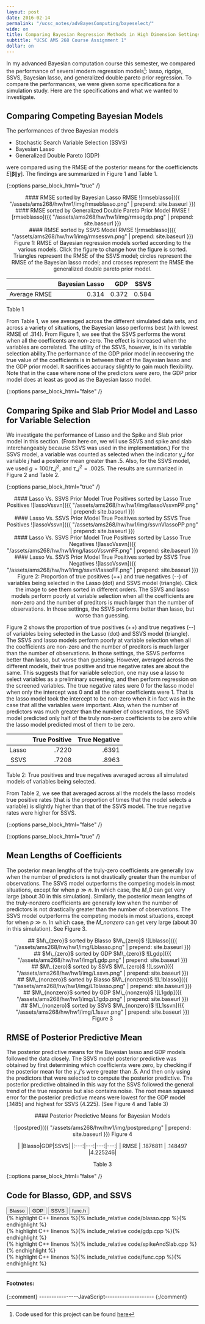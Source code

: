 ```yaml
---
layout: post
date: 2016-02-14
permalink: "/ucsc_notes/advBayesComputing/bayeselect/"
wide: on
title: Comparing Bayesian Regression Methods in High Dimension Settings
subtitle: "UCSC AMS 268 Course Assignment 1"
dollar: on
---
```


In my advanced Bayesian computation course this semester, we compared the performance of several modern regression models[^1]: lasso, rigdge, SSVS, Bayesian lasso, and generalized double pareto prior regression. To compare the performances, we were given some specifications for a simulation study. Here are the specifications and what we wanted to investigate. 

<center>
<object data='{{ "/assets/ams268/hw/hw1/instructions/hw1.pdf" | prepend: site.baseurl }}' type="application/pdf" width="900px" height="1000px">
</object>
</center>

## Comparing Competing Bayesian Models

The performances of three Bayesian models

- Stochastic Search Variable Selection (SSVS)
- Bayesian Lasso
- Generalized Double Pareto (GDP)

were compared using the RMSE of the posterior means for the coefficiencts $E[\pmb\beta\|\mathbf y]$. The findings are summarized in Figure 1 and Table 1. 

{::options parse_block_html="true" /}
<div id="rmse-fig" style="text-align:center">
<div class="img-blasso">
#### RMSE sorted by Bayesian Lasso RMSE
![rmseblasso]({{ "/assets/ams268/hw/hw1/img/rmseblasso.png" | prepend: site.baseurl }})
</div>
<div class="img-gdp hide">
#### RMSE sorted by Generalized Double Pareto Prior Model RMSE
![rmseblasso]({{ "/assets/ams268/hw/hw1/img/rmsegdp.png" | prepend: site.baseurl }})
</div>
<div class="img-ssvn hide">
#### RMSE sorted by SSVS Model RMSE
![rmseblasso]({{ "/assets/ams268/hw/hw1/img/rmsessvn.png" | prepend: site.baseurl }})
</div>
<span class="caption text-muted"> 
  Figure 1: RMSE of Bayesian regression models sorted according to the various models. Click the figure to change how the figure is sorted. Triangles represent the RMSE of the SSVS model; circles represent the RMSE of the Bayesian lasso model; and crosses represent the RMSE the generalized double pareto prior model. 
</span>
</div>

<div id="rmse-tab">

|             |Bayesian Lasso|  GDP| SSVS|
|:-----------:|-------------:|----:|----:|
|Average RMSE |         0.314|0.372|0.584|

<span class="caption text-muted"> Table 1 </span>
</div>

From Table 1, we see averaged across the different simulated data sets, and across a variety of situations, the Bayesian lasso performs best (with lowest RMSE of .314). From Figure 1, we see that the SSVS performs the worst when all the coefficents are non-zero. The effect is increased when the variables are correlated. The utility of the SSVS, however, is in its variable selection ability.The performance of the GDP prior model in recovering the true value of the coefficients is in between that of the Bayesian lasso and the GDP prior model. It sacrifices accuracy slightly to gain much flexibility. Note that in the case where none of the predictors were zero, the GDP prior model does at least as good as the Bayesian lasso model.

{::options parse_block_html="false" /}


## Comparing Spike and Slab Prior Model and Lasso for Variable Selection

We investigate the performance of Lasso and the Spike and Slab prior model in this section. (From here on, we will use SSVS and spike and slab interchangeably because SSVS was used in the implementation.) For the SSVS model, a variable was counted as selected when the indicator $\gamma\_j$ for variable $j$ had a posterior mean greater than $.5$. Also, for the SSVS model, we used $g=100/\tau\_j^2$, and $\tau\_j^2=.0025$. The results are summarized in Figure 2 and Table 2.

{::options parse_block_html="true" /}
<div id="lvs" style="text-align: center">
<div class="img-lvsp">
#### Lasso Vs. SSVS Prior Model True Positives sorted by Lasso True Positives
![lassoVssvn]({{ "/assets/ams268/hw/hw1/img/lassoVssvnPP.png" | prepend: site.baseurl }})
</div>
<div class="img-svlp hide">
#### Lasso Vs. SSVS Prior Model True Positives sorted by SSVS True Positives
![lassoVssvn]({{ "/assets/ams268/hw/hw1/img/ssvnVlassoPP.png" | prepend: site.baseurl }})
</div>
<div class="img-lvsf hide">
#### Lasso Vs. SSVS Prior Model True Positives sorted by Lasso True Negatives
![lassoVssvn]({{ "/assets/ams268/hw/hw1/img/lassoVssvnFF.png" | prepend: site.baseurl }})
</div>
<div class="img-svlf hide">
#### Lasso Vs. SSVS Prior Model True Positives sorted by SSVS True Negatives
![lassoVssvn]({{ "/assets/ams268/hw/hw1/img/ssvnVlassoFF.png" | prepend: site.baseurl }})
</div>
<span class="caption text-muted"> 
  Figure 2: Proportion of true positives (++) and true negatives (--) of variables being selected in the Lasso (dot) and SSVS model (triangle). Click the image to see them sorted in different orders. The SSVS and lasso models perform poorly at variable selection when all the coefficients are non-zero and the number of preditors is much larger than the number of observations. In those settings, the SSVS performs better than lasso, but worse than guessing.
</span>
</div>

Figure 2 shows the proportion of true positives (++) and true negatives (--) of variables being selected in the Lasso (dot) and SSVS model (triangle). The SSVS and lasso models perform poorly at variable selection when all the coefficients are non-zero and the number of preditors is much larger than the number of observations. In those settings, the SSVS performs better than lasso, but worse than guessing. However, averaged across the different models, their true positive and true negative rates are about the same. This suggests that for variable selection, one may use a lasso to select variables as a preliminary screening, and then perform regression on the screened variables. The true negative rates were 0 for the lasso model when only the intercept was 0 and all the other coefficients were 1. That is the lasso model took the intercept to be non-zero when it in fact was in the case that all the variables were important. Also, when the number of predictors was much greater than the number of observations, the SSVS model predicted only half of the truly non-zero coefficients to be zero while the lasso model predicted most of them to be zero.

<div id="lvs-tab">

|     | True Positive | True Negative |
|----:|--------------:|---------------:|
|Lasso| .7220 | .6391|
|SSVS | .7208 | .8963|

<span class="caption text-muted"> Table 2: True positives and true negatives averaged across all simulated models of variables being selected. </span>
</div>

From Table 2, we see that averaged across all the models the lasso models true positive rates (that is the proportion of times that the model selects a variable) is slightly higher than that of the SSVS model. The true negative rates were higher for SSVS. 

{::options parse_block_html="false" /}



{::options parse_block_html="true" /}

## Mean Lengths of Coefficients
The posterior mean lengths of the truly-zero coefficients are generally low when the number of predictors is not drastically greater than the number of observations.  The SSVS model outperforms the competing models in most situations, except for when $p \gg n$. In which case, the $M\_0$ can get very large (about 30 in this simulation).  Similarly, the posterior mean lengths of the truly-nonzero coefficients are generally low when the number of predictors is not drastically greater than the number of observations.  The SSVS model outperforms the competing models in most situations, except for when $p \gg n$.  In which case, the $M\_{nonzero}$ can get very large (about 30 in this simulation). See Figure 3.

<div id="mzero" style="text-align: center">
<div class="img-Lblasso">
## $M\_{zero}$ sorted by Blasso $M\_{zero}$
![Lblasso]({{ "/assets/ams268/hw/hw1/img/Lblasso.png" | prepend: site.baseurl }})
</div>
<div class="img-Lgdp hide">
## $M\_{zero}$ sorted by GDP $M\_{zero}$
![Lgdp]({{ "/assets/ams268/hw/hw1/img/Lgdp.png" | prepend: site.baseurl }})
</div>
<div class="img-Lssvn hide">
## $M\_{zero}$ sorted by SSVS $M\_{zero}$
![Lssvn]({{ "/assets/ams268/hw/hw1/img/Lssvn.png" | prepend: site.baseurl }})
</div>
<div class="img-L1blasso hide">
## $M\_{nonzero}$ sorted by Blasso $M\_{nonzero}$
![L1blasso]({{ "/assets/ams268/hw/hw1/img/L1blasso.png" | prepend: site.baseurl }})
</div>
<div class="img-L1gdp hide">
## $M\_{nonzero}$ sorted by GDP $M\_{nonzero}$
![L1gdp]({{ "/assets/ams268/hw/hw1/img/L1gdp.png" | prepend: site.baseurl }})
</div>
<div class="img-L1ssvn hide">
## $M\_{nonzero}$ sorted by SSVS $M\_{nonzero}$
![L1ssvn]({{ "/assets/ams268/hw/hw1/img/L1ssvn.png" | prepend: site.baseurl }})
</div>
<span class="caption text-muted"> 
  Figure 3
</span>
</div>


## RMSE of Posterior Predictive Mean 

The posterior predictive means for the Bayesian lasso and GDP models followed the data closely. The SSVS model posterior predictive was obtained by first determining which coefficients were zero, by checking if the posterior mean for the $\gamma\_j$'s were greater than .5. And then only using the predictors that were selected to compute the posterior predictive. The posterior predictive obtained in this way fot the SSVS followed the general trend of the true response but also contains noise. The root mean squared error for the posterior predictive means were lowest for the GDP model (.1485) and highest for SSVS (4.225). (See Figure 4 and Table 3)

<div style="text-align:center">
#### Posterior Predictive Means for Bayesian Models

![postpred]({{ "/assets/ams268/hw/hw1/img/postpred.png" | prepend: site.baseurl }})
<span class="caption text-muted"> 
  Figure 4
</span>
</div>


<div style="text-align:center">
| |Blasso|GDP|SSVS|
|:---:|---:|---:|---:|
| RMSE | .1876811 | .148497 |4.225246|

<span class="caption text-muted"> Table 3 </span>
</div>

{::options parse_block_html="false" /}

## Code for Blasso, GDP, and SSVS

<div class="btn-group" role="group" aria-label="...">
  <button type="button" class="btn btn-default blasso">Blasso</button>
  <button type="button" class="btn btn-default gdp   ">GDP</button>
  <button type="button" class="btn btn-default ssvs  ">SSVS</button>
  <button type="button" class="btn btn-default func  ">func.h</button>
</div>

<div class="mycode hide blasso">
{% highlight C++ linenos %}{% include_relative code/blasso.cpp %}{% endhighlight %}
</div>

<div class="mycode hide gdp">
{% highlight C++ linenos %}{% include_relative code/gdp.cpp %}{% endhighlight %}
</div>

<div class="mycode hide ssvs">
{% highlight C++ linenos %}{% include_relative code/spikeAndSlab.cpp %}{% endhighlight %}
</div>

<div class="mycode hide func">
{% highlight C++ linenos %}{% include_relative code/func.cpp %}{% endhighlight %}
</div>

***

#### Footnotes:
[^1]: Code used for this project can be found [here](https://github.com/luiarthur/advBayesComputing/tree/master/hw/hw1)

{::comment} ----------------JavaScript-------------------- {:/comment}
<script> 
$(document).ready(function(){
  $(".img-blasso").click(function(){$(this).addClass("hide"); $(".img-gdp").removeClass("hide");});
  $(".img-gdp").click(function(){$(this).addClass("hide"); $(".img-ssvn").removeClass("hide");});
  $(".img-ssvn").click(function(){$(this).addClass("hide"); $(".img-blasso").removeClass("hide");});
});
</script>

<script> 
$(document).ready(function(){
  $(".img-lvsp").click(function(){$(this).addClass("hide"); $(".img-svlp").removeClass("hide");});
  $(".img-svlp").click(function(){$(this).addClass("hide"); $(".img-lvsf").removeClass("hide");});
});
  $(".img-lvsf").click(function(){$(this).addClass("hide"); $(".img-svlf").removeClass("hide");});
  $(".img-svlf").click(function(){$(this).addClass("hide"); $(".img-lvsp").removeClass("hide");});
</script>

<script> 
$(document).ready(function(){
  $(".img-Lblasso").click(function(){$(this).addClass("hide"); $(".img-Lgdp").removeClass("hide");});
  $(".img-Lgdp").click(function(){$(this).addClass("hide"); $(".img-Lssvn").removeClass("hide");});
  $(".img-Lssvn").click(function(){$(this).addClass("hide"); $(".img-L1blasso").removeClass("hide");});
  $(".img-L1blasso").click(function(){$(this).addClass("hide"); $(".img-L1gdp").removeClass("hide");});
  $(".img-L1gdp").click(function(){$(this).addClass("hide"); $(".img-L1ssvn").removeClass("hide");});
  $(".img-L1ssvn").click(function(){$(this).addClass("hide"); $(".img-Lblasso").removeClass("hide");});

});
</script>

<script> 
$(document).ready(function(){
  $("button.blasso").click(function(){$(".mycode").addClass("hide"); $(".mycode.blasso").removeClass("hide");});
  $("button.gdp").click(function(){$(".mycode").addClass("hide"); $(".mycode.gdp").removeClass("hide");});
  $("button.ssvs").click(function(){$(".mycode").addClass("hide"); $(".mycode.ssvs").removeClass("hide");});
  $("button.func").click(function(){$(".mycode").addClass("hide"); $(".mycode.func").removeClass("hide");});
});
</script>
